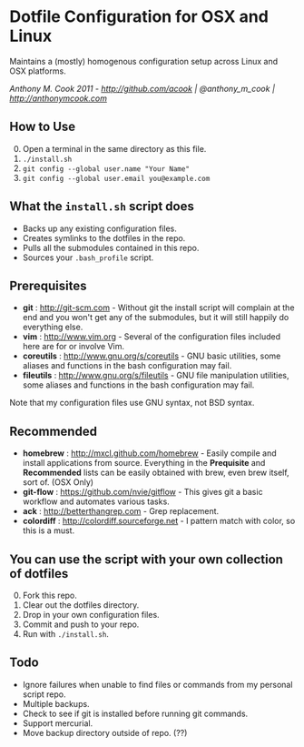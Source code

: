 Dotfile Configuration for OSX and Linux
================

Maintains a (mostly) homogenous configuration setup across Linux and OSX platforms.

*Anthony M. Cook 2011 - http://github.com/acook | @anthony_m_cook | http://anthonymcook.com*

How to Use
----------

0. Open a terminal in the same directory as this file.
0. `./install.sh`
0. `git config --global user.name "Your Name"`
0. `git config --global user.email you@example.com`


What the `install.sh` script does
---------------------------------

- Backs up any existing configuration files.
- Creates symlinks to the dotfiles in the repo.
- Pulls all the submodules contained in this repo.
- Sources your `.bash_profile` script.


Prerequisites
-------------

- **git** : http://git-scm.com - Without git the install script will complain at the end and you won't get any of the submodules, but it will still happily do everything else.
- **vim** : http://www.vim.org - Several of the configuration files included here are for or involve Vim.
- **coreutils** : http://www.gnu.org/s/coreutils - GNU basic utilities, some aliases and functions in the bash configuration may fail.
- **fileutils** : http://www.gnu.org/s/fileutils - GNU file manipulation utilities, some aliases and functions in the bash configuration may fail.

Note that my configuration files use GNU syntax, not BSD syntax.


Recommended
-----------

- **homebrew** : http://mxcl.github.com/homebrew - Easily compile and install applications from source. Everything in the **Prequisite** and **Recommended** lists can be easily obtained with brew, even brew itself, sort of. (OSX Only)
- **git-flow** : https://github.com/nvie/gitflow - This gives git a basic workflow and automates various tasks.
- **ack** : http://betterthangrep.com - Grep replacement.
- **colordiff** : http://colordiff.sourceforge.net - I pattern match with color, so this is a must.


You can use the script with your own collection of dotfiles
-------------

0. Fork this repo.
0. Clear out the dotfiles directory.
0. Drop in your own configuration files.
0. Commit and push to your repo.
0. Run with `./install.sh`.

Todo
----

- Ignore failures when unable to find files or commands from my personal script repo.
- Multiple backups.
- Check to see if git is installed before running git commands.
- Support mercurial.
- Move backup directory outside of repo. (??)

